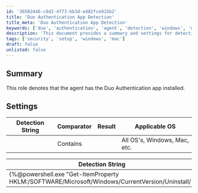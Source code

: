 ```yaml
---
id: '36502446-c8d2-4f73-bb3d-e482fce915b2'
title: 'Duo Authentication App Detection'
title_meta: 'Duo Authentication App Detection'
keywords: ['duo', 'authentication', 'agent', 'detection', 'windows', 'mac']
description: 'This document provides a summary and settings for detecting the installation of the Duo Authentication app on various operating systems, including Windows and Mac. It includes a detection string and applicable settings for monitoring the presence of the application.'
tags: ['security', 'setup', 'windows', 'mac']
draft: false
unlisted: false
---
```

## Summary

This role denotes that the agent has the Duo Authentication app installed.

## Settings

| Detection String | Comparator | Result | Applicable OS           |
|------------------|------------|--------|-------------------------|
|                  | Contains   |        | All OS's, Windows, Mac, etc. |

| Detection String                                                                                   |
|----------------------------------------------------------------------------------------------------|
| {%@powershell.exe "Get-ItemProperty HKLM:/SOFTWARE/Microsoft/Windows/CurrentVersion/Uninstall/* | Select-Object DisplayName | Format-Table -autosize" | Find /i "Duo Authentication"@%} |






